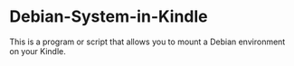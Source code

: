 # Debian-System-in-Kindle
This is a program or script that allows you to mount a Debian environment on your Kindle.
